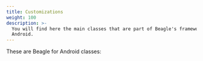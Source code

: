 ```yaml
---
title: Customizations
weight: 100
description: >-
  You will find here the main classes that are part of Beagle's framework for
  Android.
---
```


These are Beagle for Android classes: